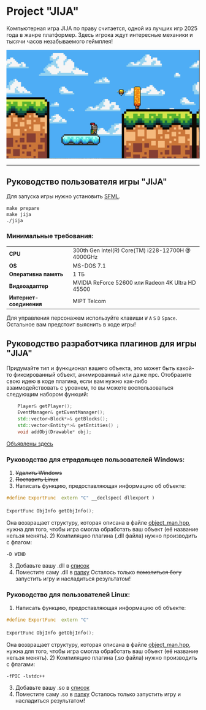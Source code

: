 # Project "JIJA"

Компьютерная игра JIJA по праву считается, одной из лучших игр 2025 года в жанре платформер.
Здесь игрока ждут интересные механики и тысячи часов незабываемого геймплея!

![](./images/game.png)

-----------------------------

## Руководство пользователя игры "JIJA"

Для запуска игры нужно установить [SFML](https://www.sfml-dev.org/download.php).

```
make prepare
make jija
./jija
```
### Минимальные требования:
|                      |  |
-----------------------|- |
**CPU**                | 300th Gen Intel(R) Core(TM) i228-12700H @ 4000GHz
**OS**                 |  MS-DOS 7.1
**Оперативна память**  |  1 ТБ
**Видеоадаптер**       |  MVIDIA ReForce 52600 или Radeon 4K Ultra HD 45500
**Интернет-соединения**|  MIPT Telcom


Для управления персонажем используйте клавиши
`W` `A` `S` `D` `Space`.\
Остальное вам предстоит выяснить в ходе игры!

## Руководство разработчика плагинов для игры "JIJA"

Придумайте тип и функционал вашего объекта, это может быть какой-то фиксированный объект, анимированный или даже npc.
Отобразите свою идею в коде плагина, если вам нужно как-либо взаимодействовать с уровнем, то вы можете воспользоваться следующим набором функций:
```cpp
    Player& getPlayer();
    EventManager& getEventManager();
    std::vector<Block*>& getBlocks();
    std::vector<Entity*>& getEntities() ;
    void addObj(Drawable* obj);
```
[Объявлены здесь](./include/plugin.hpp)

### Руководство для ~~страдальцев~~ пользователей Windows:
1) ~~Удалить Windows~~
2) ~~Поставить Linux~~
1) Написать функцию, предоставляющая информацию об объекте:
```cpp
#define ExportFunc  extern "C" __declspec( dllexport )

ExportFunc ObjInfo getObjInfo();
```
Она возвращает структуру, которая описана в файле [object_man.hpp](./include/object_man.hpp), нужна для того, чтобы игра смогла обработать ваш объект (её название нельзя менять).
2) Компиляцию плагина (.dll файла) нужно производить с флагом:
```
-D WIND
```
3) Добавьте вашу .dll в [список](./plugins/windows/plugin_list.txt)
4) Поместите саму .dll в [папку](./plugins/windows/)
Осталось только ~~помолиться богу~~ запустить игру и насладиться результатом!

### Руководство для пользователей Linux:
1) Написать функцию, предоставляющая информацию об объекте:
```cpp
#define ExportFunc  extern "C"

ExportFunc ObjInfo getObjInfo();
```
Она возвращает структуру, которая описана в файле [object_man.hpp](./include/object_man.hpp), нужна для того, чтобы игра смогла обработать ваш объект (её название нельзя менять).
2) Компиляцию плагина (.so файла) нужно производить с флагами:
```
-fPIC -lstdc++
```
3) Добавьте вашу .so в [список](./plugins/linux/plugin_list)
4) Поместите саму .so в [папку](./plugins/linux/)
Осталось только запустить игру и насладиться результатом!